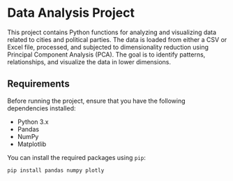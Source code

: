 # Data Analysis Project

This project contains Python functions for analyzing and visualizing data related to cities and political parties. The data is loaded from either a CSV or Excel file, processed, and subjected to dimensionality reduction using Principal Component Analysis (PCA). The goal is to identify patterns, relationships, and visualize the data in lower dimensions.

## Requirements

Before running the project, ensure that you have the following dependencies installed:

- Python 3.x
- Pandas
- NumPy
- Matplotlib

You can install the required packages using `pip`:

```bash
pip install pandas numpy plotly

